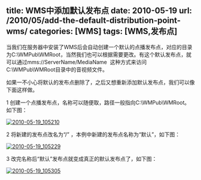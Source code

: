 title:  WMS中添加默认发布点
date:  2010-05-19
url:  /2010/05/add-the-default-distribution-point-wms/
categories: [WMS]
tags:  [WMS,发布点]
---

当我们在服务器中安装了WMS后会自动创建一个默认的点播发布点，对应的目录为C:\WMPub\WMRoot，当然我们也可以根据需要更改。有这个默认发布点，就可以通过mms://ServerName/MediaName  这种方式来访问C:\WMPub\WMRoot目录中的音视频文件。
<!--more-->
如果一不小心将默认的发布点删除了，之后又想重新添加默认发布点，我们可以像下面这样做。

1 创建一个点播发布点，名称可以随便取，路径一般指向C:\WMPub\WMRoot。如下图：

[![](http://blog.fwhyy.com/wp-content/uploads/2010/05/2010-05-19_105210.png "2010-05-19_105210")](http://blog.fwhyy.com/wp-content/uploads/2010/05/2010-05-19_105210.png)

2 将新建的发布点改名为“/” ，本例中新建的发布点名称为“默认”，如下图：

[![](http://blog.fwhyy.com/wp-content/uploads/2010/05/2010-05-19_105229.png "2010-05-19_105229")](http://blog.fwhyy.com/wp-content/uploads/2010/05/2010-05-19_105229.png)

3 改完名称后“默认”发布点就变成真正的默认发布点了，如下图：

[![](http://blog.fwhyy.com/wp-content/uploads/2010/05/2010-05-19_105305.png "2010-05-19_105305")](http://blog.fwhyy.com/wp-content/uploads/2010/05/2010-05-19_105305.png)


